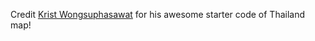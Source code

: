 Credit [Krist Wongsuphasawat](https://github.com/kristw) for his awesome starter code of Thailand map!